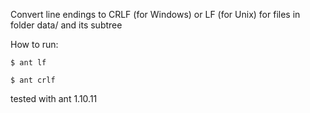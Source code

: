 Convert line endings to CRLF (for Windows) or LF (for Unix) for files in folder data/ and its subtree

How to run:
```
$ ant lf

$ ant crlf
```
 
tested with ant 1.10.11
